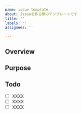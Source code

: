 ```yaml
---
name: issue template
about: issueを作る際のテンプレートです
title: ''
labels: ''
assignees: ''

---
```


<!-- Assigneesの設定を忘れないように。-->

## Overview
<!-- Please provide an overview of the issue you are creating. -->

## Purpose
<!-- Describe the purpose of this issue -->

## Todo
<!-- Add tasks as needed. Update as new tasks come up in the discussion. -->

- [ ] XXXX
- [ ] XXXX
- [ ] XXXX

